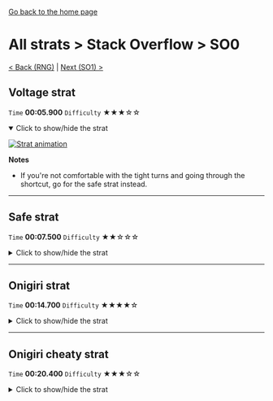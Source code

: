 [Go back to the home page](https://github.com/Doublevil/scbspeedrun)

# All strats > Stack Overflow > SO0

[< Back (RNG)](https://github.com/Doublevil/scbspeedrun/blob/main/levels/all_lvl/RF/RNG.md) | [Next (SO1) >](https://github.com/Doublevil/scbspeedrun/blob/main/levels/all_lvl/SO/SO1.md)

## Voltage strat

`Time` **00:05.900** `Difficulty` ★★★☆☆
<details open>
  <summary>Click to show/hide the strat</summary>

  [![Strat animation](https://github.com/Doublevil/scbspeedrun/blob/main/media/levels/SO/SO0_VoltageStrat.webp)](https://github.com/Doublevil/scbspeedrun/blob/main/media/levels/SO/SO0_VoltageStrat.mp4?raw=true)

  **Notes**
  - If you're not comfortable with the tight turns and going through the shortcut, go for the safe strat instead.
</details>

---
## Safe strat

`Time` **00:07.500** `Difficulty` ★★☆☆☆
<details>
  <summary>Click to show/hide the strat</summary>

  [![Strat animation](https://github.com/Doublevil/scbspeedrun/blob/main/media/levels/SO/SO0_VoltageSafeStrat.webp)](https://github.com/Doublevil/scbspeedrun/blob/main/media/levels/SO/SO0_VoltageSafeStrat.mp4?raw=true)

  **Notes**
  - Easier but slower than the normal voltage strat.
</details>

---
## Onigiri strat

`Time` **00:14.700** `Difficulty` ★★★★☆
<details>
  <summary>Click to show/hide the strat</summary>

  [![Strat animation](https://github.com/Doublevil/scbspeedrun/blob/main/media/levels/SO/SO0_OnigiriStrat.webp)](https://github.com/Doublevil/scbspeedrun/blob/main/media/levels/SO/SO0_OnigiriStrat.mp4?raw=true)

  **Notes**
  - On the first part, we start by waiting on our wall jumps, which allows us to clear the obstacles without hitting anything. This one two, one two three setup should be consistent, as long as you wait to reach max height before each wall jump.
  - In the middle section, we just cheat our way through by juggling the onigiri with a cable jump (cable jumping and immediately switching back to null cart to pick the onigiri back up). It's way easier to execute than the intended path, and saves a lot of time.
  - That last jump can be a killer, but if your cable is long enough, as it should be after the juggle, it should grab onto the goal before you touch the ground anyways. If you're not confident, you can do another cable jump juggle here instead of jumping normally.
</details>

---
## Onigiri cheaty strat

`Time` **00:20.400** `Difficulty` ★★★☆☆
<details>
  <summary>Click to show/hide the strat</summary>

  [![Strat animation](https://github.com/Doublevil/scbspeedrun/blob/main/media/levels/SO/SO0_OnigiriCheatStrat.webp)](https://github.com/Doublevil/scbspeedrun/blob/main/media/levels/SO/SO0_OnigiriCheatStrat.mp4?raw=true)

  **Notes**
  - You don't have to actually go through the level.
  - There's a lot of tech in there, but past the first part, you're pretty much safe. So this might be a good option if you don't feel confident enough to go through the whole level with the null cart.
  - First off, we start by waiting on our wall jumps, which allows us to clear the obstacles without hitting anything. This one two, one two three setup should be consistent, as long as you wait to reach max height before each wall jump.
  - Next, we slide down the tower and perform an edge coyote. See the movement strats page for more info. Make sure to press Right for a few frames before going back Left after you start free falling.
  - Then, we juggle the onigiri with a cable jump. Just grab the wall with the cable cart, high jump, and immediately switch back to null cart to grab the onigiri back.
  - Next, we juggle it with both a double-jump and a cable jump to reach that little platform.
  - Finally, we perform a wall plug (see the cable strats page for more info) to grab the goal through the roof. This is just to save some time over going around.
</details>
